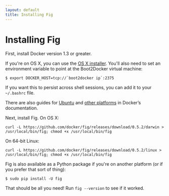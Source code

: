 ```yaml
---
layout: default
title: Installing Fig
---
```


Installing Fig
==============

First, install Docker version 1.3 or greater.

If you're on OS X, you can use the [OS X installer](https://docs.docker.com/installation/mac/). You'll also need to set an environment variable to point at the Boot2Docker virtual machine:

    $ export DOCKER_HOST=tcp://`boot2docker ip`:2375

If you want this to persist across shell sessions, you can add it to your `~/.bashrc` file.

There are also guides for [Ubuntu](https://docs.docker.com/installation/ubuntulinux/) and [other platforms](https://docs.docker.com/installation/) in Docker’s documentation.

Next, install Fig. On OS X:

    curl -L https://github.com/docker/fig/releases/download/0.5.2/darwin > /usr/local/bin/fig; chmod +x /usr/local/bin/fig

On 64-bit Linux:

    curl -L https://github.com/docker/fig/releases/download/0.5.2/linux > /usr/local/bin/fig; chmod +x /usr/local/bin/fig

Fig is also available as a Python package if you're on another platform (or if you prefer that sort of thing):

    $ sudo pip install -U fig

That should be all you need! Run `fig --version` to see if it worked.
